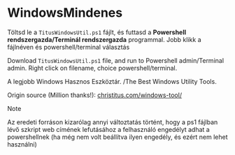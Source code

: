 # WindowsMindenes
Töltsd le a <code>TitusWindowsUtil.ps1</code> fájlt, és futtasd a <b>Powershell rendszergazda/Terminál rendszergazda</b> programmal. Jobb klikk a fájlnéven és powershell/terminal választás

Download <code>TitusWindowsUtil.ps1</code> file, and run to Powershell admin/Terminal admin. Right click on filename, choice powershell/terminal.

A legjobb Windows Hasznos Eszköztár. /The Best Windows Utility Tools.  

Origin source (Million thanks!): <a href="https://christitus.com/windows-tool/" target="_blank">christitus.com/windows-tool/</a>

Note

Az eredeti forráson kizarólag annyi változtatás történt, hogy a ps1 fájlban lévő szkript web címének lefutásához a felhasználó engedélyt adhat a powershellnek (ha még nem volt beállítva ilyen engedély, és ezért nem lehet használni)
